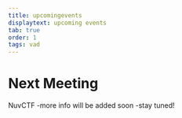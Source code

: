 ```yaml
---
title: upcomingevents
displaytext: upcoming events
tab: true
order: 1
tags: vad
---
```


# **Next Meeting**
NuvCTF
-more info will be added soon
-stay tuned!
